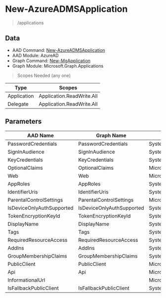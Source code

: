 # New-AzureADMSApplication

> /applications

## Data

+ AAD Command: [New-AzureADMSApplication](https://docs.microsoft.com/en-us/powershell/module/AzureAD/New-AzureADMSApplication)
+ AAD Module: AzureAD
+ Graph Command: [New-MgApplication](https://docs.microsoft.com/en-us/powershell/module/Microsoft.Graph.Applications/New-MgApplication)
+ Graph Module: Microsoft.Graph.Applications

> Scopes Needed (any one)

|Type|Scopes|
|---|---|
|Application|Application.ReadWrite.All|
|Delegate|Application.ReadWrite.All|

## Parameters

|AAD Name|Graph Name|AAD Type|Graph Type|Infos|
|---|---|---|---|---|
|PasswordCredentials|PasswordCredentials|System.Collections.Generic.List/Microsoft.Open.MSGraph.Model.PasswordCredential|Microsoft.Graph.PowerShell.Models.IMicrosoftGraphPasswordCredential[]||
|SignInAudience|SignInAudience|System.String|System.String||
|KeyCredentials|KeyCredentials|System.Collections.Generic.List/Microsoft.Open.MSGraph.Model.KeyCredential|Microsoft.Graph.PowerShell.Models.IMicrosoftGraphKeyCredential[]||
|OptionalClaims|OptionalClaims|Microsoft.Open.MSGraph.Model.OptionalClaims|Microsoft.Graph.PowerShell.Models.IMicrosoftGraphOptionalClaims||
|Web|Web|Microsoft.Open.MSGraph.Model.WebApplication|Microsoft.Graph.PowerShell.Models.IMicrosoftGraphWebApplication||
|AppRoles|AppRoles|System.Collections.Generic.List/Microsoft.Open.MSGraph.Model.AppRole|Microsoft.Graph.PowerShell.Models.IMicrosoftGraphAppRole[]||
|IdentifierUris|IdentifierUris|System.Collections.Generic.List/System.String|System.String[]||
|ParentalControlSettings|ParentalControlSettings|Microsoft.Open.MSGraph.Model.ParentalControlSettings|Microsoft.Graph.PowerShell.Models.IMicrosoftGraphParentalControlSettings||
|IsDeviceOnlyAuthSupported|IsDeviceOnlyAuthSupported|System.Nullable/System.Boolean|System.Management.Automation.SwitchParameter||
|TokenEncryptionKeyId|TokenEncryptionKeyId|System.String|System.String||
|DisplayName|DisplayName|System.String|System.String||
|Tags|Tags|System.Collections.Generic.List/System.String|System.String[]||
|RequiredResourceAccess|RequiredResourceAccess|System.Collections.Generic.List/Microsoft.Open.MSGraph.Model.RequiredResourceAccess|Microsoft.Graph.PowerShell.Models.IMicrosoftGraphRequiredResourceAccess[]||
|AddIns|AddIns|System.Collections.Generic.List/Microsoft.Open.MSGraph.Model.AddIn|Microsoft.Graph.PowerShell.Models.IMicrosoftGraphAddIn[]||
|GroupMembershipClaims|GroupMembershipClaims|System.String|System.String||
|PublicClient|PublicClient|Microsoft.Open.MSGraph.Model.PublicClientApplication|Microsoft.Graph.PowerShell.Models.IMicrosoftGraphPublicClientApplication||
|Api|Api|Microsoft.Open.MSGraph.Model.ApiApplication|Microsoft.Graph.PowerShell.Models.IMicrosoftGraphApiApplication||
|InformationalUrl||Microsoft.Open.MSGraph.Model.InformationalUrl|||
|IsFallbackPublicClient|IsFallbackPublicClient|System.Nullable/System.Boolean|System.Management.Automation.SwitchParameter||

